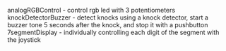 analogRGBControl - control rgb led with 3 potentiometers 
knockDetectorBuzzer - detect knocks using a knock detector, start a buzzer tone 5 seconds after the knock, and stop it with a pushbutton 
7segmentDisplay - individually controlling each digit of the segment with the joystick
